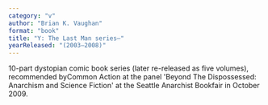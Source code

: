 ```yaml
---
category: "v"
author: "Brian K. Vaughan"
format: "book"
title: "Y: The Last Man series—"
yearReleased: "(2003–2008)"
---
```

10-part dystopian comic book series (later re-released as five volumes), recommended byCommon Action at the panel 'Beyond The Dispossessed: Anarchism and Science Fiction' at the Seattle Anarchist Bookfair in October 2009.
 